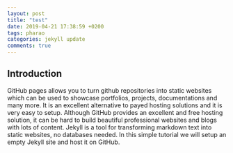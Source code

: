 ```yaml
---
layout: post
title: "test"
date: 2019-04-21 17:38:59 +0200
tags: pharao
categories: jekyll update
comments: true
---
```




## Introduction

GitHub pages allows you to turn github repositories into static websites which can be used to showcase portfolios, projects, documentations and many more.  It is an excellent alternative to payed hosting solutions and it is very easy to setup. Although GitHub provides an excellent and free hosting solution, it can be hard to build beautiful professional websites and blogs with lots of content.  Jekyll is a tool for transforming markdown text into static websites, no databases needed. In this simple tutorial we will setup an empty Jekyll site and host it on GitHub. 


 

